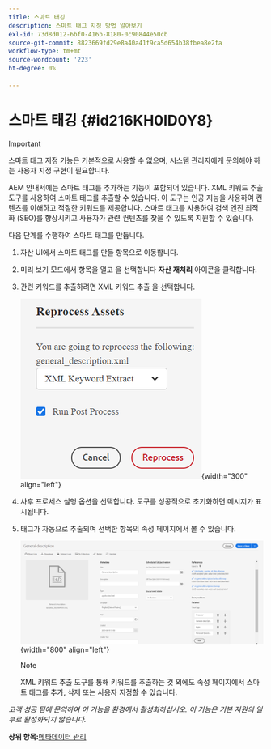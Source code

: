 ```yaml
---
title: 스마트 태깅
description: 스마트 태그 지정 방법 알아보기
exl-id: 73d8d012-6bf0-416b-8180-0c90844e50cb
source-git-commit: 8823669fd29e8a40a41f9ca5d654b38fbea8e2fa
workflow-type: tm+mt
source-wordcount: '223'
ht-degree: 0%

---
```


# 스마트 태깅 {#id216KH0ID0Y8}

>[!IMPORTANT]
>
> 스마트 태그 지정 기능은 기본적으로 사용할 수 없으며, 시스템 관리자에게 문의해야 하는 사용자 지정 구현이 필요합니다.

AEM 안내서에는 스마트 태그를 추가하는 기능이 포함되어 있습니다. XML 키워드 추출 도구를 사용하여 스마트 태그를 추출할 수 있습니다. 이 도구는 인공 지능을 사용하여 컨텐츠를 이해하고 적절한 키워드를 제공합니다. 스마트 태그를 사용하여 검색 엔진 최적화 \(SEO\)를 향상시키고 사용자가 관련 컨텐츠를 찾을 수 있도록 지원할 수 있습니다.

다음 단계를 수행하여 스마트 태그를 만듭니다.

1. 자산 UI에서 스마트 태그를 만들 항목으로 이동합니다.
1. 미리 보기 모드에서 항목을 열고 을 선택합니다 **자산 재처리** 아이콘을 클릭합니다.
1. 관련 키워드를 추출하려면 XML 키워드 추출 을 선택합니다.

   ![](images/smart-tag-reprocess-asset.png){width="300" align="left"}

1. 사후 프로세스 실행 옵션을 선택합니다. 도구를 성공적으로 초기화하면 메시지가 표시됩니다.
1. 태그가 자동으로 추출되며 선택한 항목의 속성 페이지에서 볼 수 있습니다.

   ![](images/properties-smart-tags.png){width="800" align="left"}

   >[!NOTE]
   >
   > XML 키워드 추출 도구를 통해 키워드를 추출하는 것 외에도 속성 페이지에서 스마트 태그를 추가, 삭제 또는 사용자 지정할 수 있습니다.


*고객 성공 팀에 문의하여 이 기능을 환경에서 활성화하십시오. 이 기능은 기본 지원의 일부로 활성화되지 않습니다.*

**상위 항목:**[&#x200B;메타데이터 관리](manage-metadata.md)
